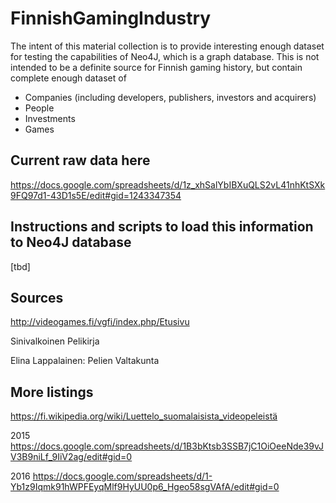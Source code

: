 # FinnishGamingIndustry

The intent of this material collection is to provide interesting enough dataset for testing the capabilities of Neo4J, which is a graph database. This is not intended to be a definite source for Finnish gaming history, but contain complete enough dataset of 
 - Companies (including developers, publishers, investors and acquirers)
 - People
 - Investments
 - Games

## Current raw data here
https://docs.google.com/spreadsheets/d/1z_xhSalYbIBXuQLS2vL41nhKtSXk9FQ97d1-43D1s5E/edit#gid=1243347354

## Instructions and scripts to load this information to Neo4J database
[tbd]

## Sources
http://videogames.fi/vgfi/index.php/Etusivu

Sinivalkoinen Pelikirja

Elina Lappalainen: Pelien Valtakunta

## More listings
https://fi.wikipedia.org/wiki/Luettelo_suomalaisista_videopeleistä

2015 https://docs.google.com/spreadsheets/d/1B3bKtsb3SSB7jC1OiOeeNde39vJV3B9niLf_9IiV2ag/edit#gid=0

2016 https://docs.google.com/spreadsheets/d/1-Yb1z9Iqmk91hWPFEyqMlf9HyUU0p6_Hgeo58sgVAfA/edit#gid=0


